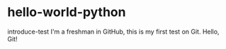 # hello-world-python
introduce-test
I'm a freshman in GitHub, this is my first test on Git.
Hello, Git!

